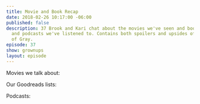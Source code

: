 ```yaml
---
title: Movie and Book Recap
date: 2018-02-26 10:17:00 -06:00
published: false
description: 37 Brook and Kari chat about the movies we've seen and books we've read
  and podcasts we've listened to. Contains both spoilers and upsides of 50 Shades
  of Gray.
episode: 37
show: grownups
layout: episode
---
```


Movies we talk about:

Our Goodreads lists:

Podcasts:
